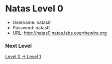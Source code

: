 # Natas Level 0

- Username: natas0
- Password: natas0
- URL: http://natas0.natas.labs.overthewire.org

### Next Level

[Level 0 → Level 1](https://github.com/nimodb/natas-challenge-solver/tree/main/natas1)
